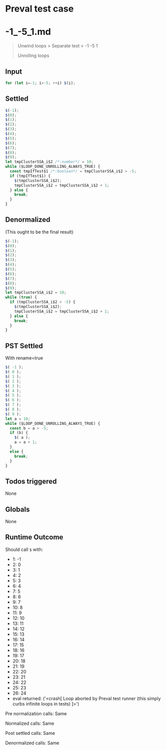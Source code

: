 # Preval test case

# -1_-5_1.md

> Unwind loops > Separate test > -1 -5 1
>
> Unrolling loops

## Input

`````js filename=intro
for (let i=-1; i>-5; ++i) $(i);
`````


## Settled


`````js filename=intro
$(-1);
$(0);
$(1);
$(2);
$(3);
$(4);
$(5);
$(6);
$(7);
$(8);
$(9);
let tmpClusterSSA_i$2 /*:number*/ = 10;
while ($LOOP_DONE_UNROLLING_ALWAYS_TRUE) {
  const tmpIfTest$1 /*:boolean*/ = tmpClusterSSA_i$2 > -5;
  if (tmpIfTest$1) {
    $(tmpClusterSSA_i$2);
    tmpClusterSSA_i$2 = tmpClusterSSA_i$2 + 1;
  } else {
    break;
  }
}
`````


## Denormalized
(This ought to be the final result)

`````js filename=intro
$(-1);
$(0);
$(1);
$(2);
$(3);
$(4);
$(5);
$(6);
$(7);
$(8);
$(9);
let tmpClusterSSA_i$2 = 10;
while (true) {
  if (tmpClusterSSA_i$2 > -5) {
    $(tmpClusterSSA_i$2);
    tmpClusterSSA_i$2 = tmpClusterSSA_i$2 + 1;
  } else {
    break;
  }
}
`````


## PST Settled
With rename=true

`````js filename=intro
$( -1 );
$( 0 );
$( 1 );
$( 2 );
$( 3 );
$( 4 );
$( 5 );
$( 6 );
$( 7 );
$( 8 );
$( 9 );
let a = 10;
while ($LOOP_DONE_UNROLLING_ALWAYS_TRUE) {
  const b = a > -5;
  if (b) {
    $( a );
    a = a + 1;
  }
  else {
    break;
  }
}
`````


## Todos triggered


None


## Globals


None


## Runtime Outcome


Should call `$` with:
 - 1: -1
 - 2: 0
 - 3: 1
 - 4: 2
 - 5: 3
 - 6: 4
 - 7: 5
 - 8: 6
 - 9: 7
 - 10: 8
 - 11: 9
 - 12: 10
 - 13: 11
 - 14: 12
 - 15: 13
 - 16: 14
 - 17: 15
 - 18: 16
 - 19: 17
 - 20: 18
 - 21: 19
 - 22: 20
 - 23: 21
 - 24: 22
 - 25: 23
 - 26: 24
 - eval returned: ('<crash[ Loop aborted by Preval test runner (this simply curbs infinite loops in tests) ]>')

Pre normalization calls: Same

Normalized calls: Same

Post settled calls: Same

Denormalized calls: Same
